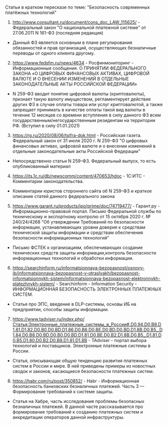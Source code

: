 Статьи в кратком пересказе по теме: "Безопасность современных платёжных технологий"
1. http://www.consultant.ru/document/cons_doc_LAW_115625/ - Федеральный закон "О национальной платежной системе" от 27.06.2011 N 161-ФЗ (последняя редакция)
- Данный ФЗ является основным в плане регулирования обязанностей и прав организаций, осуществляющих безналичные переводы от одного клиента другому.
2. https://www.fedsfm.ru/news/4634 - Росфинмониторинг - Информационные сообщения. О ПРИНЯТИИ ФЕДЕРАЛЬНОГО ЗАКОНА «О ЦИФРОВЫХ ФИНАНСОВЫХ АКТИВАХ, ЦИФРОВОЙ ВАЛЮТЕ И О ВНЕСЕНИИ ИЗМЕНЕНИЙ В ОТДЕЛЬНЫЕ ЗАКОНОДАТЕЛЬНЫЕ АКТЫ РОССИЙСКОЙ ФЕДЕРАЦИИ»
- N 259-ФЗ вводит понятие цифровой валюты (криптовалюты), признает такую валюту имуществом, регламентирует действие других ФЗ в случае оплаты товара или услуг криптовалютой, а также запрещает принимать в качестве оплаты такой вид валюты в течение 12 месяцев со времени вступления в силу данного ФЗ всем государственным/негосударственным резидентам на территории РФ. (Вступил в силу 01.01.2021)
3. https://rg.ru/2020/08/06/tsifra-dok.html - Российская газета. Федеральный закон от 31 июля 2020 г. N 259-ФЗ "О цифровых финансовых активах, цифровой валюте и о внесении изменений в отдельные законодательные акты Российской Федерации"
- Непосредственно статьи N 259-ФЗ. Федеральный выпуск, то есть опубликованный материал
4. https://its.1c.ru/db/newscomm/content/470653/hdoc - 1С:ИТС - Комментарии законодательства.
- Комментарии юристов стороннего сайта об N 259-ФЗ и краткое описание статей данного федерального закона
5. https://www.garant.ru/products/ipo/prime/doc/74719477/ - Гарант.ру - Информационно-правовой портал. Письмо Федеральной службы по техническому и экспортному контролю от 15 октября 2020 г. № 240/24/4268 “Об утверждении Требований по безопасности информации, устанавливающих уровни доверия к средствам технической защиты информации и средствам обеспечения безопасности информационных технологий”
- Письмо ФСТЕК к организациям, обеспечивающих создание технических средств защиты информации,контроль безопасности информационных технологий и обработки информации.
6. https://searchinform.ru/informatsionnaya-bezopasnost/osnovy-ib/informatsionnaya-bezopasnost-v-otraslyakh/bezopasnost-informatsionnykh-sistem/informatsionnaya-bezopasnost-elektronnykh-platezhnykh-sistem/ - Searchinform - Information Security - ИНФОРМАЦИОННАЯ БЕЗОПАСНОСТЬ ЭЛЕКТРОННЫХ ПЛАТЕЖНЫХ СИСТЕМ.
- Статья про ЭПС, введение в DLP-системы, основы ИБ на предприятии, способы защиты информации.
7. https://www.tadviser.ru/index.php/Статья:Электронные_платежные_системы_в_России#.D0.94.D0.B8.D1.81.D1.82.D0.B0.D0.BD.D1.86.D0.B8.D0.BE.D0.BD.D0.BD.D1.8B.D0.B5_.D1.84.D0.B8.D0.BD.D0.B0.D0.BD.D1.81.D0.BE.D0.B2.D1.8B.D0.B5_.D1.81.D0.B5.D1.80.D0.B2.D0.B8.D1.81.D1.8B - TAdviser - портал выбора технологий и поставщиков. Электронные платежные системы в России.
- Статья, описывающая общую тенденцию развития платежных систем в России и мире. В ней приведены примеры из новостных сводок и законов, касающиеся безопасности платежных систем.
8. https://habr.com/ru/post/350852/ - Habr - Информационная безопасность банковских безналичных платежей. Часть 3 — Формирование требований к системе защиты.
- Статья на Хабре, часть исследования проблемы безопасных безналичных платежей. В данной часте рассказывается про формирование требований к созданию платежных систем и аккредитации операторов данной инфраструктуры. 
